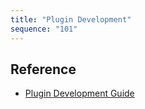 ```yaml
---
title: "Plugin Development"
sequence: "101"
---
```


## Reference

- [Plugin Development Guide](https://skywalking.apache.org/docs/skywalking-java/v8.15.0/en/setup/service-agent/java-agent/java-plugin-development-guide/)
